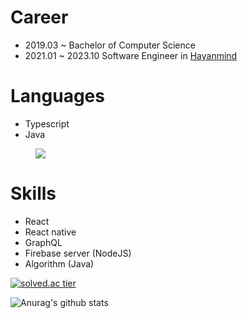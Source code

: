 Career
=
- 2019.03 ~ Bachelor of Computer Science
- 2021.01 ~ 2023.10 Software Engineer in [Hayanmind](https://github.com/hayanmind)

Languages
=
- Typescript
- Java

<figure><img src="https://wakatime.com/share/@6fe7a46c-110c-45a2-9fbe-439cd489eea5/775d7c0f-4e8b-4f49-a8af-65703917e9d7.svg"></img></figure>

Skills
=
- React
- React native
- GraphQL
- Firebase server (NodeJS)
- Algorithm (Java)


<!--
**MGPOCKY/mgpocky** is a ✨ _special_ ✨ repository because its `README.md` (this file) appears on your GitHub profile.

Here are some ideas to get you started:

- 🔭 I’m currently working on ...
- 🌱 I’m currently learning ...
- 👯 I’m looking to collaborate on ...
- 🤔 I’m looking for help with ...
- 💬 Ask me about ...
- 📫 How to reach me: ...
- 😄 Pronouns: ...
- ⚡ Fun fact: ...
-->




[![solved.ac tier](http://mazassumnida.wtf/api/generate_badge?boj=kkm1447)](https://solved.ac/kkm1447)

![Anurag's github stats](https://github-readme-stats.vercel.app/api?username=mgpocky&show_icons=true)
